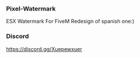 ### Pixel-Watermark
ESX Watermark For FiveM
Redesign of spanish one:)

### Discord
https://discord.gg/Xuepewxuer
